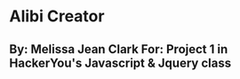 # Alibi Creator #
**By:** Melissa Jean Clark
**For:** Project 1 in HackerYou's Javascript & Jquery class
----


